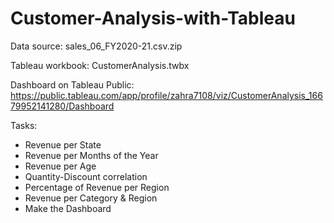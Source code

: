 # Customer-Analysis-with-Tableau

Data source: sales_06_FY2020-21.csv.zip

Tableau workbook: CustomerAnalysis.twbx

Dashboard on Tableau Public: https://public.tableau.com/app/profile/zahra7108/viz/CustomerAnalysis_16679952141280/Dashboard

Tasks: 
- Revenue per State
- Revenue per Months of the Year
- Revenue per Age
- Quantity-Discount correlation
- Percentage of Revenue per Region
- Revenue per Category & Region
- Make the Dashboard
